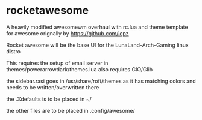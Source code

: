 # rocketawesome
A heavily modified awesomewm overhaul
with rc.lua and theme template for awesome orignally by https://github.com/lcpz

Rocket awesome will be the base UI for the LunaLand-Arch-Gaming linux distro


This requires the setup of email server in themes/powerarrowdark/themes.lua
also requires GIO/Glib

the sidebar.rasi goes in /usr/share/rofi/themes as it has matching colors and needs to be written/overwritten there

the .Xdefaults is to be placed in ~/

the other files are to be placed in .config/awesome/
